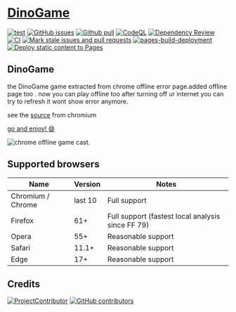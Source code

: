 # [DinoGame](https://github.com/DakshCodess/DinoGame)
[![test](https://img.shields.io/badge/test-passing-lightdarkgreen.svg)](https://dakshcodess.github.io/DinoGame/) 
[![GitHub issues](https://img.shields.io/github/issues/DakshCodess/DinoGame)](https://github.com/DakshCodess/DinoGame/issues)  [![Github pull](https://img.shields.io/github/issues-pr/DakshCodess/DinoGame)](https://github.com/DakshCodess/DinoGame/pull)
[![CodeQL](https://github.com/DakshCodess/DinoGame/actions/workflows/codeql-analysis.yml/badge.svg)](https://github.com/DakshCodess/DinoGame/actions/workflows/codeql-analysis.yml)
[![Dependency Review](https://github.com/DakshCodess/DinoGame/actions/workflows/dependency-review.yml/badge.svg)](https://github.com/DakshCodess/DinoGame/actions/workflows/dependency-review.yml)
[![CI](https://github.com/DakshCodess/DinoGame/actions/workflows/main.yml/badge.svg)](https://github.com/DakshCodess/DinoGame/actions/workflows/main.yml)
[![Mark stale issues and pull requests](https://github.com/DakshCodess/DinoGame/actions/workflows/stale.yml/badge.svg)](https://github.com/DakshCodess/DinoGame/actions/workflows/stale.yml)
[![pages-build-deployment](https://github.com/DakshCodess/DinoGame/actions/workflows/pages/pages-build-deployment/badge.svg)](https://github.com/DakshCodess/DinoGame/actions/workflows/pages/pages-build-deployment) [![Deploy static content to Pages](https://github.com/DakshCodess/DinoGame/actions/workflows/static.yml/badge.svg)](https://github.com/DakshCodess/DinoGame/actions/workflows/static.yml) 
##
## DinoGame

the DinoGame game extracted from chrome offline error page.added offline page too . now you can play offline too after turning off ur internet you can try to refresh it wont show error anymore.

see the [source](https://cs.chromium.org/chromium/src/components/neterror/resources/offline.js?q=t-rex+package:%5Echromium$&dr=C&l=7) from chromium


[go and enjoy! :smile: ](https://dakshcodess.github.io/DinoGame/)

![chrome offline game cast](assets/screenshot.gif).

## Supported browsers
| Name              | Version | Notes                                             |
| ----------------- | ------- | ------------------------------------------------- |
| Chromium / Chrome | last 10 | Full support                                      |
| Firefox           | 61+     | Full support (fastest local analysis since FF 79) |
| Opera             | 55+     | Reasonable support                                |
| Safari            | 11.1+   | Reasonable support                                |
| Edge              | 17+     | Reasonable support                                |




## Credits 


[![ProjectContributor](https://img.shields.io/badge/project-contributor-ff69b4.svg)](https://github.com/DakshCodess/DinoGame/graphs/contributors)
[![GitHub contributors](https://contrib.rocks/image?repo=DakshCodess/DinoGame)](https://github.com/DakshCodess/DinoGame/graphs/contributors)
